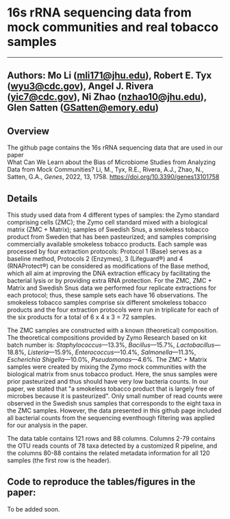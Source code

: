 # 16s rRNA sequencing data from mock communities and real tobacco samples

---
Authors: Mo Li (mli171@jhu.edu), Robert E. Tyx (wyu3@cdc.gov), Angel J. Rivera (yic7@cdc.gov), Ni Zhao (nzhao10@jhu.edu),  Glen Satten (GSatten@emory.edu)
---
## Overview
The github page contains the 16s rRNA sequencing data that are used in our paper <br/>
What Can We Learn about the Bias of Microbiome Studies from Analyzing Data from Mock Communities? Li, M., Tyx, R.E., Rivera, A.J., Zhao, N., Satten, G.A., *Genes*, 2022, 13, 1758. https://doi.org/10.3390/genes13101758 <br/>

## Details

This study used data from 4 different types of samples: the Zymo standard comprising cells (ZMC); the Zymo cell standard mixed with a biological matrix (ZMC + Matrix); samples of Swedish Snus, a smokeless tobacco product from Sweden that has been pasteurized; and samples comprising commercially available smokeless tobacco products. Each sample was processed by four extraction protocols: Protocol 1 (Base) serves as a baseline method, Protocols 2 (Enzymes), 3 (Lifeguard®) and 4 (RNAProtect®) can be considered as modifications of the Base method, which all aim at improving the DNA extraction efficacy by facilitating the bacterial lysis or by providing extra RNA protection. For the ZMC, ZMC + Matrix and Swedish Snus data we performed four replicate extractions for each protocol; thus, these sample sets each have 16 observations. The smokeless tobacco samples comprise six different smokeless tobacco products and the four extraction protocols were run in triplicate for each of the six products for a total of 6 x 4 x 3 = 72 samples.

The ZMC samples are constructed with a known (theoretical) composition. The theoretical compositions provided by Zymo Research based on kit batch number is: *Staphylococcus*—13.3%, *Bacillus*—15.7%, *Lactobacillus*—18.8%, *Listeria*—15.9%, *Enterococcus*—10.4%, *Salmonella*—11.3%, *Escherichia Shigella*—10.0%, *Pseudomonas*—4.6%.  The ZMC + Matrix samples were created by mixing the Zymo mock communities with the biological matrix from snus tobacco product. Here, the snus samples were prior pasteurized and thus should have very low bacteria counts. In our paper, we stated that "a smokeless tobacco product that is largely free of microbes because it is pasteurized". Only small number of read counts were observed in the Swedish snus samples that corresponds to the eight taxa in the ZMC samples. However, the data presented in this github page included all bacterial counts from the sequencing eventhough filtering was applied for our analysis in the paper. 

 
The data table contains 121 rows and 88 columns. Columns 2-79 contains the OTU reads counts of 78 taxa detected by a customized R pipeline, and the  columns 80-88 contains the related metadata information for all 120 samples (the first row is the header).


## Code to reproduce the tables/figures in the paper: 
To be added soon. 



